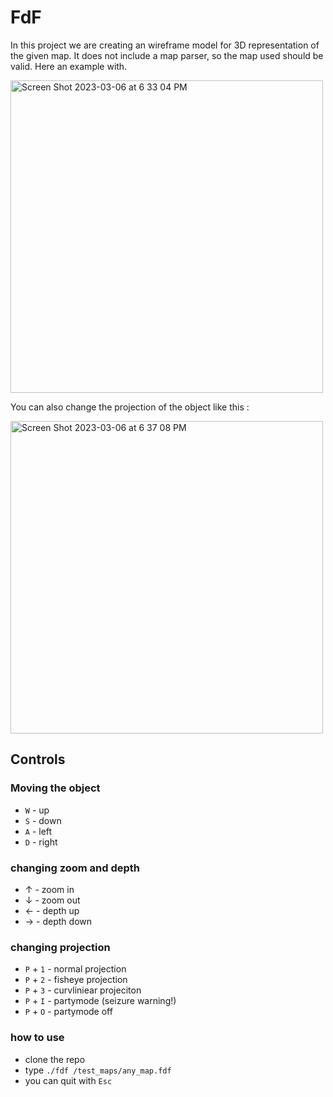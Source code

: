 # FdF
In this project we are creating an wireframe model for 3D representation of the given map.
It does not include a map parser, so the map used should be valid. Here an example with.

<img width="500" alt="Screen Shot 2023-03-06 at 6 33 04 PM" src="https://user-images.githubusercontent.com/44403262/223186770-054d8eaf-dc1c-44ec-b438-9882891e205a.png">

You can also change the projection of the object like this :


<img width="500" alt="Screen Shot 2023-03-06 at 6 37 08 PM" src="https://user-images.githubusercontent.com/44403262/223187679-517c7140-bc01-4b86-a470-23bec5a9d314.png">

## Controls

### Moving the object
- `W` - up
- `S` - down
- `A` - left
- `D` - right

### changing zoom and depth
- &uarr; - zoom in
- &darr; - zoom out
- &larr; - depth up
- &rarr; - depth down

### changing projection
- `P` + `1` - normal projection
- `P` + `2` - fisheye projection
- `P` + `3` - curvliniear projeciton
- `P` + `I` - partymode (seizure warning!)
- `P` + `O` - partymode off

### how to use
- clone the repo
- type `./fdf /test_maps/any_map.fdf`
- you can quit with `Esc`
